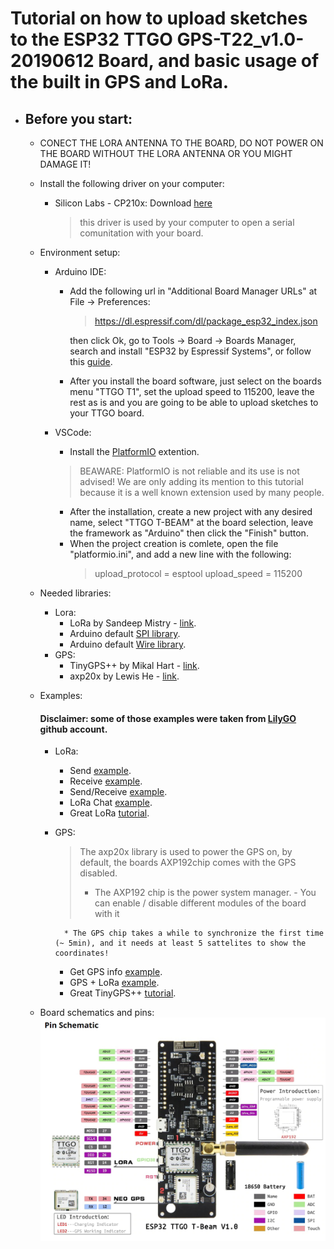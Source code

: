 # Tutorial on how to upload sketches to the ESP32 TTGO GPS-T22_v1.0-20190612 Board, and basic usage of the built in GPS and LoRa.

* ## Before you start:
	* CONECT THE LORA ANTENNA TO THE BOARD, DO NOT POWER ON THE BOARD WITHOUT THE LORA ANTENNA OR YOU MIGHT DAMAGE IT!
	* Install the following driver on your computer:
		* Silicon Labs - CP210x: Download [here](https://www.silabs.com/products/development-tools/software/usb-to-uart-bridge-vcp-drivers) 
			> this driver is used by your computer to open a serial comunitation with your board.
	* Environment setup:
		* Arduino IDE:
			* Add the following url in "Additional Board Manager URLs" at File -> Preferences:
				> https://dl.espressif.com/dl/package_esp32_index.json
			
				then click Ok, go to Tools -> Board -> Boards Manager, search and install "ESP32 by Espressif Systems", or follow this [guide](https://randomnerdtutorials.com/installing-the-esp32-board-in-arduino-ide-windows-instructions/).
			* After you install the board software, just select on the boards menu "TTGO T1", set the upload speed to 115200, leave the rest as is and you are going to be able to upload sketches to your TTGO board.
		* VSCode:
			* Install the [PlatformIO](https://platformio.org/?utm_source=platformio&utm_medium=piohome) extention.
			> BEAWARE: PlatformIO is not reliable and its use is not advised!
			We are only adding its mention to this tutorial because it is a well known extension used by many people.

			* After the installation, create a new project with any desired name, select "TTGO T-BEAM" at the board selection, leave the framework as "Arduino" then click the "Finish" button.
			* When the project creation is comlete, open the file "platformio.ini", and add a new line with the following:
				> upload_protocol = esptool
				upload_speed = 115200

	* Needed libraries:
		* Lora:
			* LoRa by Sandeep Mistry - [link](https://github.com/sandeepmistry/arduino-LoRa).
			* Arduino default [SPI library](https://www.arduino.cc/en/reference/SPI).
			* Arduino default [Wire library](https://www.arduino.cc/en/reference/wire).
		* GPS:
			* TinyGPS++ by Mikal Hart - [link](https://github.com/mikalhart/TinyGPSPlus/releases).
			* axp20x by Lewis He - [link](https://github.com/lewisxhe/AXP202X_Library).
	* Examples:
		#### Disclaimer: some of those examples were taken from [LilyGO](https://github.com/LilyGO/TTGO-T-Beam) github account.
		* LoRa:
			* Send [example](https://github.com/Adamacenog/ESP32-TTGO-GPS-T22_v1.0-20190612-Tutorial/tree/master/LoRa/ESP32-LoRa-sender).
			* Receive [example](https://github.com/Adamacenog/ESP32-TTGO-GPS-T22_v1.0-20190612-Tutorial/tree/master/LoRa/ESP32-LoRa-receiver).
			* Send/Receive [example](https://github.com/Adamacenog/ESP32-TTGO-GPS-T22_v1.0-20190612-Tutorial/tree/master/LoRa/ESP32-LoRa-sender-receiver).
			* LoRa Chat [example](https://github.com/Adamacenog/ESP32-TTGO-GPS-T22_v1.0-20190612-Tutorial/tree/master/LoRa/LoRa-Chat).
			* Great LoRa [tutorial](https://randomnerdtutorials.com/ttgo-lora32-sx1276-arduino-ide/).
		* GPS:
			> The axp20x library is used to power the GPS on, by default, the boards AXP192chip comes with the GPS disabled. 
			> * The AXP192 chip is the power system manager.
				- You can enable / disable different modules of the board with it
		
				* The GPS chip takes a while to synchronize the first time (~ 5min), and it needs at least 5 sattelites to show the coordinates!

			* Get GPS info [example](https://github.com/Adamacenog/ESP32-TTGO-GPS-T22_v1.0-20190612-Tutorial/tree/master/GPS/ESP32-GPS).
			* GPS + LoRa [example](https://github.com/Adamacenog/ESP32-TTGO-GPS-T22_v1.0-20190612-Tutorial/tree/master/GPS/LoRa%20%2B%20GPS).
			* Great TinyGPS++ [tutorial](http://arduiniana.org/libraries/tinygpsplus/).
	* Board schematics and pins:
		![image](https://github.com/Adamacenog/ESP32-TTGO-GPS-T22_v1.0-20190612-Tutorial/blob/master/Images/ESP32%20schematics.jpeg)